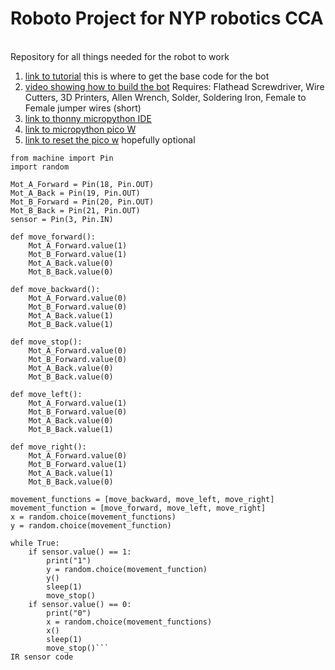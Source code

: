 # Roboto Project for NYP robotics CCA
<br>
Repository for all things needed for the robot to work
<be>

1. [link to tutorial](https://www.explainingcomputers.com/pi_pico_w_robot.html) this is where to get the base code for the bot
2. [video showing how to build the bot](https://youtu.be/iTo4Qh2R6m4)
Requires: Flathead Screwdriver, Wire Cutters, 3D Printers, Allen Wrench, Solder, Soldering Iron, Female to Female jumper wires (short)
3. [link to thonny micropython IDE](https://thonny.org/)
4. [link to micropython pico W](https://micropython.org/download/RPI_PICO_W/)
5. [link to reset the pico w](https://github.com/dwelch67/raspberrypi-pico/blob/main/flash_nuke.uf2) hopefully optional
```from time import sleep
from machine import Pin
import random

Mot_A_Forward = Pin(18, Pin.OUT)
Mot_A_Back = Pin(19, Pin.OUT)
Mot_B_Forward = Pin(20, Pin.OUT)
Mot_B_Back = Pin(21, Pin.OUT)
sensor = Pin(3, Pin.IN)

def move_forward():
    Mot_A_Forward.value(1)
    Mot_B_Forward.value(1)
    Mot_A_Back.value(0)
    Mot_B_Back.value(0)
    
def move_backward():
    Mot_A_Forward.value(0)
    Mot_B_Forward.value(0)
    Mot_A_Back.value(1)
    Mot_B_Back.value(1)

def move_stop():
    Mot_A_Forward.value(0)
    Mot_B_Forward.value(0)
    Mot_A_Back.value(0)
    Mot_B_Back.value(0)

def move_left():
    Mot_A_Forward.value(1)
    Mot_B_Forward.value(0)
    Mot_A_Back.value(0)
    Mot_B_Back.value(1)

def move_right():
    Mot_A_Forward.value(0)
    Mot_B_Forward.value(1)
    Mot_A_Back.value(1)
    Mot_B_Back.value(0)

movement_functions = [move_backward, move_left, move_right]
movement_function = [move_forward, move_left, move_right]
x = random.choice(movement_functions)
y = random.choice(movement_function)

while True:
    if sensor.value() == 1:
        print("1")
        y = random.choice(movement_function)
        y()
        sleep(1)
        move_stop()
    if sensor.value() == 0:
        print("0")
        x = random.choice(movement_functions)
        x()
        sleep(1)
        move_stop()```
IR sensor code
